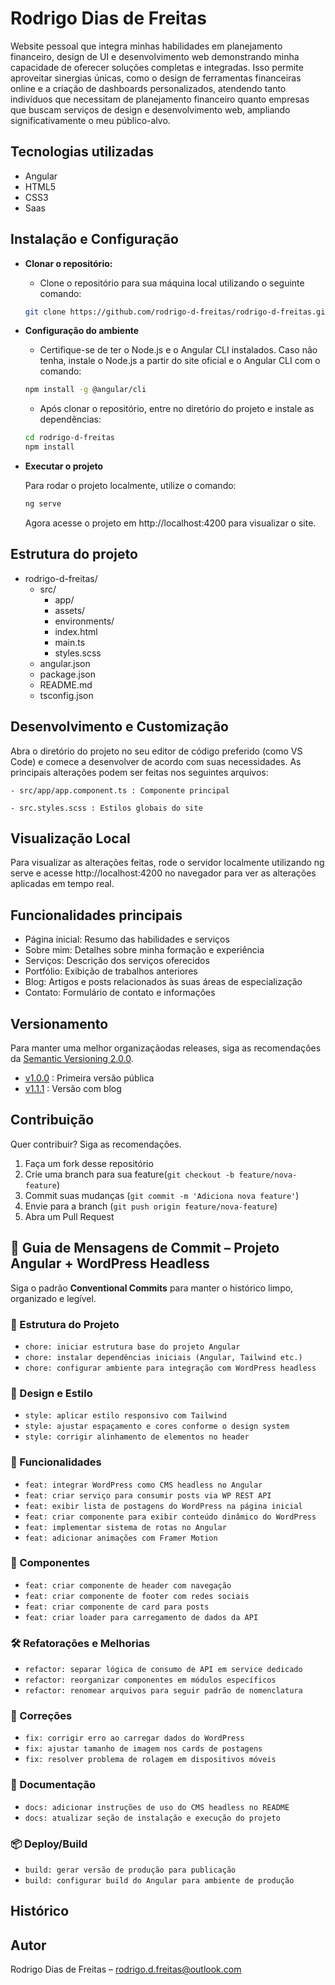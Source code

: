 # Rodrigo Dias de Freitas

Website pessoal que integra minhas habilidades em planejamento financeiro, design de UI e desenvolvimento web demonstrando minha capacidade de oferecer soluções completas e integradas. Isso permite aproveitar sinergias únicas, como o design de ferramentas financeiras online e a criação de dashboards personalizados, atendendo tanto indivíduos que necessitam de planejamento financeiro quanto empresas que buscam serviços de design e desenvolvimento web, ampliando significativamente o meu público-alvo.

## Tecnologias utilizadas
- Angular
- HTML5
- CSS3
- Saas

## Instalação e Configuração

- **Clonar o repositório:**
    - Clone o repositório para sua máquina local utilizando o seguinte comando: 
    ```bash
    git clone https://github.com/rodrigo-d-freitas/rodrigo-d-freitas.git
    ```

- **Configuração do ambiente**
    - Certifique-se de ter o Node.js e o Angular CLI instalados. Caso não tenha, instale o Node.js a partir do site oficial e o Angular CLI com o comando:
    ```bash
    npm install -g @angular/cli
    ```

    - Após clonar o repositório, entre no diretório do projeto e instale as dependências:
    ```bash
    cd rodrigo-d-freitas
    npm install
    ```

- **Executar o projeto**

    Para rodar o projeto localmente, utilize o comando:
    ```bash
    ng serve
    ```

    Agora acesse o projeto em http://localhost:4200 para visualizar o site. 

## Estrutura do projeto

- rodrigo-d-freitas/
    - src/
        - app/
        - assets/
        - environments/
        - index.html
        - main.ts
        - styles.scss
    - angular.json
    - package.json
    - README.md
    - tsconfig.json

## Desenvolvimento e Customização

Abra o diretório do projeto no seu editor de código preferido (como VS Code) e comece a desenvolver de acordo com suas necessidades. As principais alterações podem ser feitas nos seguintes arquivos:

    - src/app/app.component.ts : Componente principal
    
    - src.styles.scss : Estilos globais do site

## Visualização Local

Para visualizar as alterações feitas, rode o servidor localmente utilizando ng serve e acesse http://localhost:4200 no navegador para ver as alterações aplicadas em tempo real. 

## Funcionalidades principais
- Página inicial: Resumo das habilidades e serviços
- Sobre mim: Detalhes sobre minha formação e experiência
- Serviços: Descrição dos serviços oferecidos
- Portfólio: Exibição de trabalhos anteriores
- Blog: Artigos e posts relacionados às suas áreas de especialização
- Contato: Formulário de contato e informações

## Versionamento
Para manter uma melhor organizaçãodas releases, siga as recomendações da [Semantic Versioning 2.0.0](https://semver.org/).

- [v1.0.0](https://github.com/rodrigo-dias-freitas/website/releases/tag/v1.0.0) : Primeira versão pública
- [v1.1.1](https://github.com/rodrigo-dias-freitas/website/releases/tag/v1.1.1) : Versão com blog

## Contribuição

Quer contribuir? Siga as recomendações.

1. Faça um fork desse repositório
2. Crie uma branch para sua feature(`git checkout -b feature/nova-feature`)
3. Commit suas mudanças (`git commit -m 'Adiciona nova feature'`)
4. Envie para a branch (`git push origin feature/nova-feature`)
5. Abra um Pull Request

## 📘 Guia de Mensagens de Commit – Projeto Angular + WordPress Headless

Siga o padrão **Conventional Commits** para manter o histórico limpo, organizado e legível.

### 🔧 Estrutura do Projeto
- `chore: iniciar estrutura base do projeto Angular`
- `chore: instalar dependências iniciais (Angular, Tailwind etc.)`
- `chore: configurar ambiente para integração com WordPress headless`

### 🎨 Design e Estilo
- `style: aplicar estilo responsivo com Tailwind`
- `style: ajustar espaçamento e cores conforme o design system`
- `style: corrigir alinhamento de elementos no header`

### 🚀 Funcionalidades
- `feat: integrar WordPress como CMS headless no Angular`
- `feat: criar serviço para consumir posts via WP REST API`
- `feat: exibir lista de postagens do WordPress na página inicial`
- `feat: criar componente para exibir conteúdo dinâmico do WordPress`
- `feat: implementar sistema de rotas no Angular`
- `feat: adicionar animações com Framer Motion`

### 🧱 Componentes
- `feat: criar componente de header com navegação`
- `feat: criar componente de footer com redes sociais`
- `feat: criar componente de card para posts`
- `feat: criar loader para carregamento de dados da API`

### 🛠️ Refatorações e Melhorias
- `refactor: separar lógica de consumo de API em service dedicado`
- `refactor: reorganizar componentes em módulos específicos`
- `refactor: renomear arquivos para seguir padrão de nomenclatura`

### 🐛 Correções
- `fix: corrigir erro ao carregar dados do WordPress`
- `fix: ajustar tamanho de imagem nos cards de postagens`
- `fix: resolver problema de rolagem em dispositivos móveis`

### 📄 Documentação
- `docs: adicionar instruções de uso do CMS headless no README`
- `docs: atualizar seção de instalação e execução do projeto`

### 📦 Deploy/Build
- `build: gerar versão de produção para publicação`
- `build: configurar build do Angular para ambiente de produção`


## Histórico


## Autor

Rodrigo Dias de Freitas – rodrigo.d.freitas@outlook.com
